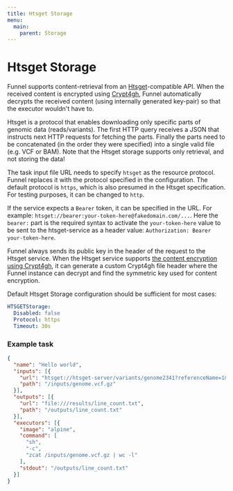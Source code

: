 ```yaml
---
title: Htsget Storage
menu:
  main:
    parent: Storage
---
```


# Htsget Storage

Funnel supports content-retrieval from an [Htsget][htsget]-compatible API.
When the received content is encrypted using [Crypt4gh][crypt4gh], Funnel
automatically decrypts the received content (using internally generated
key-pair) so that the executor wouldn't have to.

Htsget is a protocol that enables downloading only specific parts of genomic
data (reads/variants). The first HTTP query receives a JSON that instructs next
HTTP requests for fetching the parts. Finally the parts need to be concatenated
(in the order they were specified) into a single valid file (e.g. VCF or BAM).
Note that the Htsget storage supports only retrieval, and not storing the data!

The task input file URL needs to specify `htsget` as the resource protocol.
Funnel replaces it with the protocol specified in the configuration. The
default protocol is `https`, which is also presumed in the Htsget
specification. For testing purposes, it can be changed to `http`.

If the service expects a `Bearer` token, it can be specified in the URL.
For example: `htsget://bearer:your-token-here@fakedomain.com/...`.
Here the `bearer:` part is the required syntax to activate the
`your-token-here` value to be sent to the htsget-service as a header value:
`Authorization: Bearer your-token-here`.

Funnel always sends its public key in the header of the request to the Htsget
service. When the Htsget service supports [the content encryption using
Crypt4gh][htsget-crypt4gh], it can generate a custom Crypt4gh file header where
the Funnel instance can decrypt and find the symmetric key used for content
encryption.

Default Htsget Storage configuration should be sufficient for most cases:

```yaml
HTSGETStorage:
  Disabled: false
  Protocol: https
  Timeout: 30s
```

### Example task

```json
{
  "name": "Hello world",
  "inputs": [{
    "url": "htsget://htsget-server/variants/genome2341?referenceName=1&start=10000&end=20000",
    "path": "/inputs/genome.vcf.gz"
  }],
  "outputs": [{
    "url": "file:///results/line_count.txt",
    "path": "/outputs/line_count.txt"
  }],
  "executors": [{
    "image": "alpine",
    "command": [
      "sh",
      "-c",
      "zcat /inputs/genome.vcf.gz | wc -l"
    ],
    "stdout": "/outputs/line_count.txt"
  }]
}
```

[htsget]: https://samtools.github.io/hts-specs/htsget.html
[crypt4gh]: http://samtools.github.io/hts-specs/crypt4gh.pdf
[htsget-crypt4gh]: https://github.com/umccr/htsget-rs/blob/crypt4gh/docs/crypt4gh/ARCHITECTURE.md